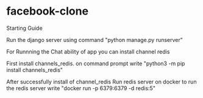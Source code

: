 # facebook-clone

Starting Guide
   
Run the django server using command "python manage.py runserver"

For Runnning the Chat ability of app you can install channel redis

First install channels_redis.
     on command prompt write "python3 -m pip install channels_redis"
     
After successfully install of channel_redis
     Run redis server on docker
     to run the redis server write "docker run -p 6379:6379 -d redis:5"
     

